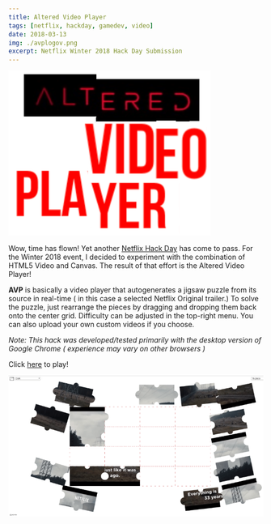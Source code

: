 ```yaml
---
title: Altered Video Player
tags: [netflix, hackday, gamedev, video]
date: 2018-03-13
img: ./avplogov.png
excerpt: Netflix Winter 2018 Hack Day Submission
---
```


<img class="aligncenter" src="./avplogov.png" alt="" />

Wow, time has flown! Yet another [Netflix Hack Day](https://medium.com/netflix-techstuff/netflix-hack-day-winter-2018-b36ee09699d6) has come to pass. For the Winter 2018 event, I decided to experiment with the combination of HTML5 Video and Canvas. The result of that effort is the Altered Video Player!

**AVP** is basically a video player that autogenerates a jigsaw puzzle from its source in real-time ( in this case a selected Netflix Original trailer.)
To solve the puzzle, just rearrange the pieces by dragging and dropping them back onto the center grid. Difficulty can be adjusted in the top-right menu.
You can also upload your own custom videos if you choose.

_Note: This hack was developed/tested primarily with the desktop version of Google Chrome ( experience may vary on other browsers )_

Click [here](https://gorch.com/hacks/avp/) to play!

![avpscreen](avpscreen.png)
